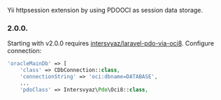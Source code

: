Yii httpsession extension by using PDOOCI as session data storage. 

### 2.0.0. ###
Starting with v2.0.0 requires [intersvyaz/laravel-pdo-via-oci8](https://github.com/intersvyaz/laravel-pdo-via-oci8). Configure connection:

```php
'oracleMainDb' => [
	'class' => CDbConnection::class,
	'connectionString' => 'oci:dbname=DATABASE',
	...
	'pdoClass' => Intersvyaz\Pdo\Oci8::class,
```
